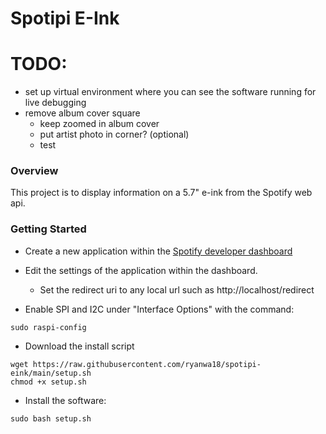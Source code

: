 # Spotipi E-Ink

# TODO:
- set up virtual environment where you can see the software running for live debugging
- remove album cover square 
    - keep zoomed in album cover
    - put artist photo in corner? (optional)
    - test
    
### Overview
This project is to display information on a 5.7" e-ink from the Spotify web api.
### Getting Started
* Create a new application within the [Spotify developer dashboard](https://developer.spotify.com/dashboard/applications) <br />
* Edit the settings of the application within the dashboard.
    * Set the redirect uri to any local url such as http://localhost/redirect

* Enable SPI and I2C under "Interface Options" with the command:
```
sudo raspi-config
```

* Download the install script
```
wget https://raw.githubusercontent.com/ryanwa18/spotipi-eink/main/setup.sh
chmod +x setup.sh
```

* Install the software: <br />
```
sudo bash setup.sh
```
